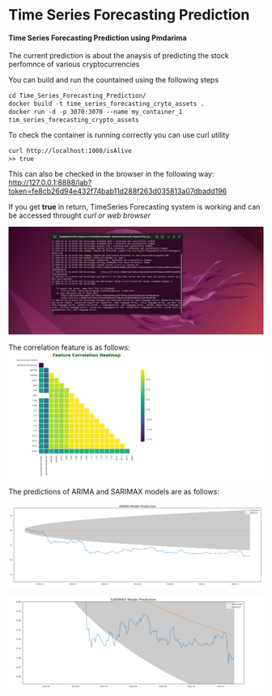 # Time Series Forecasting Prediction
<h4>Time  Series Forecasting Prediction using Pmdarima </h4>
<body>The current prediction is about the anaysis of predicting the stock perfomnce of various cryptocurrencies

  You can build and run the countained using the following steps</body>
```
cd Time_Series_Forecasting_Prediction/
docker build -t time_series_forecasting_cryto_assets .
docker run -d -p 3070:3070 --name my_container_1 tim_series_forecasting_crypto_assets
```


To check the container is running correctly you can use curl utility
```
curl http://localhost:1000/isAlive
>> true
```

This can also be checked in the browser in the following way: http://127.0.0.1:8888/lab?token=fe8cb26d94e432f74bab11d288f263d035813a07dbadd196


If you get **true** in return, TimeSeries Forecasting system is working and can be accessed throught *curl or web browser*

![Terminal Output](https://github.com/Venkata-Ch/Time_Series_Forecasting_Prediction/blob/76cb3b34287fa16865262d876238d9ce35b43daf/Screenshots/Screenshot%20from%202024-07-24%2011-38-46.png)



The correlation feature is as follows:
![Features Correlation](https://github.com/Venkata-Ch/Time_Series_Forecasting_Prediction/blob/76cb3b34287fa16865262d876238d9ce35b43daf/Screenshots/Screenshot%20from%202024-07-24%2009-32-24.png)

The predictions of ARIMA and SARIMAX models are as follows:

![ARIMA model prediction](https://github.com/Venkata-Ch/Time_Series_Forecasting_Prediction/blob/7f55645d66d7f6a903519b6f74284952fa88db2c/Screenshots/Screenshot%20from%202024-07-24%2009-33-00.png)

![SARIMAX model prediction](https://github.com/Venkata-Ch/Time_Series_Forecasting_Prediction/blob/7f55645d66d7f6a903519b6f74284952fa88db2c/Screenshots/Screenshot%20from%202024-07-24%2009-33-21.png)






